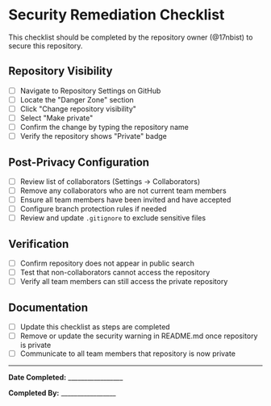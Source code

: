# Security Remediation Checklist

This checklist should be completed by the repository owner (@17nbist) to secure this repository.

## Repository Visibility

- [ ] Navigate to Repository Settings on GitHub
- [ ] Locate the "Danger Zone" section
- [ ] Click "Change repository visibility"
- [ ] Select "Make private"
- [ ] Confirm the change by typing the repository name
- [ ] Verify the repository shows "Private" badge

## Post-Privacy Configuration

- [ ] Review list of collaborators (Settings → Collaborators)
- [ ] Remove any collaborators who are not current team members
- [ ] Ensure all team members have been invited and have accepted
- [ ] Configure branch protection rules if needed
- [ ] Review and update `.gitignore` to exclude sensitive files

## Verification

- [ ] Confirm repository does not appear in public search
- [ ] Test that non-collaborators cannot access the repository
- [ ] Verify all team members can still access the private repository

## Documentation

- [ ] Update this checklist as steps are completed
- [ ] Remove or update the security warning in README.md once repository is private
- [ ] Communicate to all team members that repository is now private

---

**Date Completed:** _________________

**Completed By:** _________________

